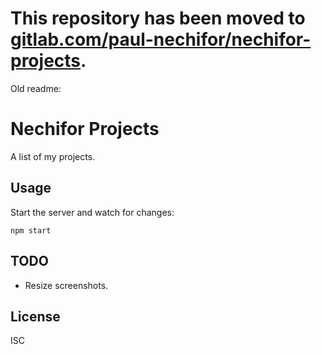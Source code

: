 # This repository has been moved to [gitlab.com/paul-nechifor/nechifor-projects](http://gitlab.com/paul-nechifor/nechifor-projects).

Old readme:

# Nechifor Projects

A list of my projects.

## Usage

Start the server and watch for changes:

    npm start

## TODO

- Resize screenshots.

## License

ISC
